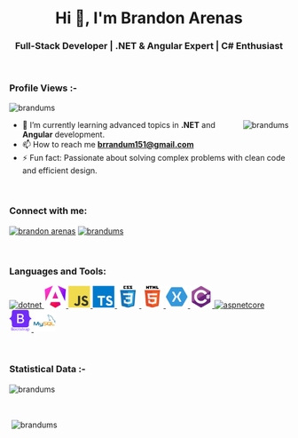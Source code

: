 <h1 align="center">Hi 👋, I'm Brandon Arenas</h1>
<h3 align="center">Full-Stack Developer | .NET & Angular Expert | C# Enthusiast</h3>

<br>

<p align="right"> <h3>Profile Views :-</h3> <img src="https://komarev.com/ghpvc/?username=brandums&label=Profile%20views&color=0e75b6&style=flat"
    alt="brandums" /> 
  </p>

<p><img align="right" src="https://github.com/brandums/brandums/blob/main/animation_500_kxa883sd.gif" alt="brandums" /></p>

- 🌱 I’m currently learning advanced topics in **.NET** and **Angular** development.
- 📫 How to reach me **brrandum151@gmail.com**
- ⚡ Fun fact: Passionate about solving complex problems with clean code and efficient design.

<br>

<h3 align="left">Connect with me:</h3>
<p align="left">
  <a href="www.linkedin.com/in/brandon-arenas151" target="blank"><img align="center"
      src="https://raw.githubusercontent.com/rahuldkjain/github-profile-readme-generator/master/src/images/icons/Social/linked-in-alt.svg"
      alt="brandon arenas" height="30" width="40" /></a>
  <a href="https://github.com/brandums" target="blank"><img align="center"
      src="https://raw.githubusercontent.com/rahuldkjain/github-profile-readme-generator/master/src/images/icons/Social/github.svg"
      alt="brandums" height="30" width="40" /></a>
</p>

<br>

<h3 align="left">Languages and Tools:</h3>
<p align="left"> 
  <a href="https://dotnet.microsoft.com/" target="_blank" rel="noreferrer"> <img
      src="https://cdn.jsdelivr.net/gh/devicons/devicon/icons/dotnet/dotnet-original.svg"
      alt="dotnet" width="40" height="40" /> </a> 
  <a href="https://angular.io/" target="_blank" rel="noreferrer"> <img
      src="https://raw.githubusercontent.com/devicons/devicon/master/icons/angular/angular-original.svg"
      alt="angular" width="40" height="40" /> </a> 
  <a href="https://developer.mozilla.org/en-US/docs/Web/JavaScript" target="_blank" rel="noreferrer"> <img
      src="https://raw.githubusercontent.com/devicons/devicon/master/icons/javascript/javascript-original.svg"
      alt="javascript" width="40" height="40" /> </a> 
  <a href="https://www.typescriptlang.org/" target="_blank" rel="noreferrer"> <img
      src="https://raw.githubusercontent.com/devicons/devicon/master/icons/typescript/typescript-original.svg"
      alt="typescript" width="40" height="40" /> </a> 
  <a href="https://www.w3schools.com/css/" target="_blank" rel="noreferrer"> <img
      src="https://raw.githubusercontent.com/devicons/devicon/master/icons/css3/css3-original-wordmark.svg" alt="css3"
      width="40" height="40" /> </a> 
  <a href="https://www.w3.org/html/" target="_blank" rel="noreferrer"> <img
      src="https://raw.githubusercontent.com/devicons/devicon/master/icons/html5/html5-original-wordmark.svg"
      alt="html5" width="40" height="40" /> </a> 
  <a href="https://www.microsoft.com/en-us/p/xamarin/9nblggh42thsz" target="_blank" rel="noreferrer"> <img
      src="https://raw.githubusercontent.com/devicons/devicon/master/icons/xamarin/xamarin-original.svg"
      alt="xamarin" width="40" height="40" /> </a> 
  <a href="https://www.microsoft.com/net" target="_blank" rel="noreferrer"> <img
      src="https://raw.githubusercontent.com/devicons/devicon/master/icons/csharp/csharp-original.svg"
      alt="csharp" width="40" height="40" /> </a> 
  <a href="https://www.microsoft.com/net" target="_blank" rel="noreferrer"> <img
      src="https://cdn.jsdelivr.net/gh/devicons/devicon/icons/aspnet/aspnet-original.svg"
      alt="aspnetcore" width="40" height="40" /> </a> 
  <a href="https://getbootstrap.com" target="_blank" rel="noreferrer"> <img
      src="https://raw.githubusercontent.com/devicons/devicon/master/icons/bootstrap/bootstrap-plain-wordmark.svg"
      alt="bootstrap" width="40" height="40" /> </a> 
  <a href="https://www.mysql.com/" target="_blank" rel="noreferrer"> <img
      src="https://raw.githubusercontent.com/devicons/devicon/master/icons/mysql/mysql-original-wordmark.svg"
      alt="mysql" width="40" height="40" /> </a> 
</p>

<br>

<h3>Statistical Data :-</h3>
<p><img align="center"
    src="https://github-readme-stats.vercel.app/api/top-langs?username=brandums&show_icons=true&locale=en&bg_color=0d1117&text_color=ffffff&layout=compact"
    alt="brandums" 
    bg_color=#808080/></p>

<br>

<p>&nbsp;<img align="center" src="https://github-readme-stats.vercel.app/api?username=brandums&show_icons=true&locale=en&bg_color=0d1117&text_color=ffffff&repo=convoychat"
    alt="brandums" /></p>
